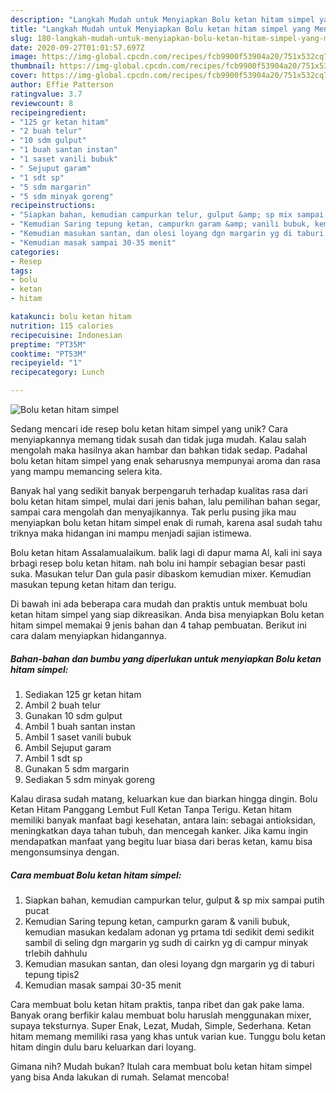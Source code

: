 ```yaml
---
description: "Langkah Mudah untuk Menyiapkan Bolu ketan hitam simpel yang Menggugah Selera"
title: "Langkah Mudah untuk Menyiapkan Bolu ketan hitam simpel yang Menggugah Selera"
slug: 180-langkah-mudah-untuk-menyiapkan-bolu-ketan-hitam-simpel-yang-menggugah-selera
date: 2020-09-27T01:01:57.697Z
image: https://img-global.cpcdn.com/recipes/fcb9900f53904a20/751x532cq70/bolu-ketan-hitam-simpel-foto-resep-utama.jpg
thumbnail: https://img-global.cpcdn.com/recipes/fcb9900f53904a20/751x532cq70/bolu-ketan-hitam-simpel-foto-resep-utama.jpg
cover: https://img-global.cpcdn.com/recipes/fcb9900f53904a20/751x532cq70/bolu-ketan-hitam-simpel-foto-resep-utama.jpg
author: Effie Patterson
ratingvalue: 3.7
reviewcount: 8
recipeingredient:
- "125 gr ketan hitam"
- "2 buah telur"
- "10 sdm gulput"
- "1 buah santan instan"
- "1 saset vanili bubuk"
- " Sejuput garam"
- "1 sdt sp"
- "5 sdm margarin"
- "5 sdm minyak goreng"
recipeinstructions:
- "Siapkan bahan, kemudian campurkan telur, gulput &amp; sp mix sampai putih pucat"
- "Kemudian Saring tepung ketan, campurkn garam &amp; vanili bubuk, kemudian masukan kedalam adonan yg prtama tdi sedikit demi sedikit sambil di seling dgn margarin yg sudh di cairkn yg di campur minyak trlebih dahhulu"
- "Kemudian masukan santan, dan olesi loyang dgn margarin yg di taburi tepung tipis2"
- "Kemudian masak sampai 30-35 menit"
categories:
- Resep
tags:
- bolu
- ketan
- hitam

katakunci: bolu ketan hitam 
nutrition: 115 calories
recipecuisine: Indonesian
preptime: "PT35M"
cooktime: "PT53M"
recipeyield: "1"
recipecategory: Lunch

---
```



![Bolu ketan hitam simpel](https://img-global.cpcdn.com/recipes/fcb9900f53904a20/751x532cq70/bolu-ketan-hitam-simpel-foto-resep-utama.jpg)

Sedang mencari ide resep bolu ketan hitam simpel yang unik? Cara menyiapkannya memang tidak susah dan tidak juga mudah. Kalau salah mengolah maka hasilnya akan hambar dan bahkan tidak sedap. Padahal bolu ketan hitam simpel yang enak seharusnya mempunyai aroma dan rasa yang mampu memancing selera kita.

Banyak hal yang sedikit banyak berpengaruh terhadap kualitas rasa dari bolu ketan hitam simpel, mulai dari jenis bahan, lalu pemilihan bahan segar, sampai cara mengolah dan menyajikannya. Tak perlu pusing jika mau menyiapkan bolu ketan hitam simpel enak di rumah, karena asal sudah tahu triknya maka hidangan ini mampu menjadi sajian istimewa.

Bolu ketan hitam Assalamualaikum. balik lagi di dapur mama Al, kali ini saya brbagi resep bolu ketan hitam. nah bolu ini hampir sebagian besar pasti suka. Masukan telur Dan gula pasir dibaskom kemudian mixer. Kemudian masukan tepung ketan hitam dan terigu.


Di bawah ini ada beberapa cara mudah dan praktis untuk membuat bolu ketan hitam simpel yang siap dikreasikan. Anda bisa menyiapkan Bolu ketan hitam simpel memakai 9 jenis bahan dan 4 tahap pembuatan. Berikut ini cara dalam menyiapkan hidangannya.

<!--inarticleads1-->

##### Bahan-bahan dan bumbu yang diperlukan untuk menyiapkan Bolu ketan hitam simpel:

1. Sediakan 125 gr ketan hitam
1. Ambil 2 buah telur
1. Gunakan 10 sdm gulput
1. Ambil 1 buah santan instan
1. Ambil 1 saset vanili bubuk
1. Ambil  Sejuput garam
1. Ambil 1 sdt sp
1. Gunakan 5 sdm margarin
1. Sediakan 5 sdm minyak goreng


Kalau dirasa sudah matang, keluarkan kue dan biarkan hingga dingin. Bolu Ketan Hitam Panggang Lembut Full Ketan Tanpa Terigu. Ketan hitam memiliki banyak manfaat bagi kesehatan, antara lain: sebagai antioksidan, meningkatkan daya tahan tubuh, dan mencegah kanker. Jika kamu ingin mendapatkan manfaat yang begitu luar biasa dari beras ketan, kamu bisa mengonsumsinya dengan. 

<!--inarticleads2-->

##### Cara membuat Bolu ketan hitam simpel:

1. Siapkan bahan, kemudian campurkan telur, gulput &amp; sp mix sampai putih pucat
1. Kemudian Saring tepung ketan, campurkn garam &amp; vanili bubuk, kemudian masukan kedalam adonan yg prtama tdi sedikit demi sedikit sambil di seling dgn margarin yg sudh di cairkn yg di campur minyak trlebih dahhulu
1. Kemudian masukan santan, dan olesi loyang dgn margarin yg di taburi tepung tipis2
1. Kemudian masak sampai 30-35 menit


Cara membuat bolu ketan hitam praktis, tanpa ribet dan gak pake lama. Banyak orang berfikir kalau membuat bolu haruslah menggunakan mixer, supaya teksturnya. Super Enak, Lezat, Mudah, Simple, Sederhana. Ketan hitam memang memiliki rasa yang khas untuk varian kue. Tunggu bolu ketan hitam dingin dulu baru keluarkan dari loyang. 

Gimana nih? Mudah bukan? Itulah cara membuat bolu ketan hitam simpel yang bisa Anda lakukan di rumah. Selamat mencoba!
